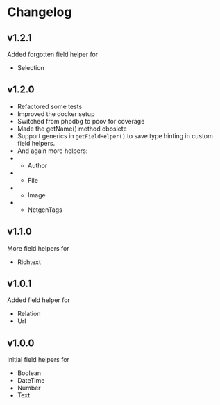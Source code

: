 # Changelog

## v1.2.1
Added forgotten field helper for
* Selection

## v1.2.0
* Refactored some tests
* Improved the docker setup
* Switched from phpdbg to pcov for coverage
* Made the getName() method oboslete
* Support generics in `getFieldHelper()` to save type hinting in custom field helpers.
* And again more helpers:
* * Author
* * File
* * Image
* * NetgenTags

## v1.1.0
More field helpers for
* Richtext

## v1.0.1
Added field helper for
* Relation
* Url

## v1.0.0
Initial field helpers for
* Boolean
* DateTime
* Number
* Text